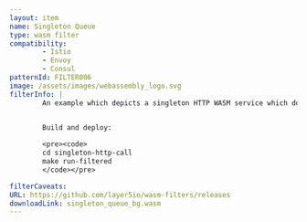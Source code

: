 ```yaml
---
layout: item
name: Singleton Queue
type: wasm filter
compatibility:
        - Istio
        - Envoy
        - Consul
patternId: FILTER006
image: /assets/images/webassembly_logo.svg
filterInfo: |
        An example which depicts a singleton HTTP WASM service which does an HTTP call once every 2 seconds.


        Build and deploy:
        
        <pre><code>
        cd singleton-http-call
        make run-filtered
        </code></pre>

filterCaveats: 
URL: https://github.com/layer5io/wasm-filters/releases
downloadLink: singleton_queue_bg.wasm
---
```

